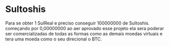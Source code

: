 # Sultoshis
Para se obter 1 SulReal e preciso conseguir 100000000 de Sultoshis. começando por 0,00000000 ao aer aprovado esse projeto ela sera poderar ser comercializadas de todas as formas como as demais moedas virtuais e tera uma moeda como o seu direcional o BTC.
